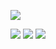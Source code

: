 ![](https://i.ibb.co/7yCGBWd/20200221-135337-picsay.jpg)

![](https://img.shields.io/badge/python-3.8.0-green)      ![](https://img.shields.io/badge/PHP-7.4.2-blue)     ![](https://img.shields.io/badge/python-2.7.17-orange)
